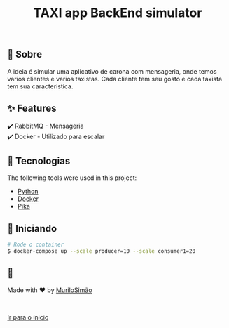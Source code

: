 <h1 align="center">TAXI app BackEnd simulator</h1>

<br>

## :dart: Sobre ##

A ideia é simular uma aplicativo de carona com mensageria, onde temos varios clientes e varios taxistas. Cada cliente tem seu gosto e cada taxista tem sua caracteristica.

## :sparkles: Features ##

:heavy_check_mark: RabbitMQ - Mensageria\
:heavy_check_mark: Docker - Utilizado para escalar

## :rocket: Tecnologias ##

The following tools were used in this project:

- [Python](https://www.python.org/)
- [Docker](https://www.docker.com/)
- [Pika](https://pika.readthedocs.io/en/stable/)


## :checkered_flag: Iniciando ##

```bash
# Rode o container
$ docker-compose up --scale producer=10 --scale consumer1=20
```

## :memo:  ##

Made with :heart: by <a href="https://github.com/murilosimao" target="_blank">MuriloSimão</a>

&#xa0;

<a href="#top">Ir para o ínicio</a>
